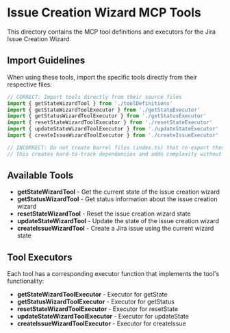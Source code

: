 # Issue Creation Wizard MCP Tools

This directory contains the MCP tool definitions and executors for the Jira Issue Creation Wizard.

## Import Guidelines

When using these tools, import the specific tools directly from their respective files:

```typescript
// CORRECT: Import tools directly from their source files
import { getStateWizardTool } from './toolDefinitions'
import { getStateWizardToolExecutor } from './getStateExecutor'
import { getStatusWizardToolExecutor } from './getStatusExecutor'
import { resetStateWizardToolExecutor } from './resetStateExecutor'
import { updateStateWizardToolExecutor } from './updateStateExecutor'
import { createIssueWizardToolExecutor } from './createIssueExecutor'

// INCORRECT: Do not create barrel files (index.ts) that re-export these tools
// This creates hard-to-track dependencies and adds complexity without value
```

## Available Tools

- **getStateWizardTool** - Get the current state of the issue creation wizard 
- **getStatusWizardTool** - Get status information about the issue creation wizard
- **resetStateWizardTool** - Reset the issue creation wizard state
- **updateStateWizardTool** - Update the state of the issue creation wizard
- **createIssueWizardTool** - Create a Jira issue using the current wizard state

## Tool Executors

Each tool has a corresponding executor function that implements the tool's functionality:

- **getStateWizardToolExecutor** - Executor for getState
- **getStatusWizardToolExecutor** - Executor for getStatus
- **resetStateWizardToolExecutor** - Executor for resetState
- **updateStateWizardToolExecutor** - Executor for updateState
- **createIssueWizardToolExecutor** - Executor for createIssue 